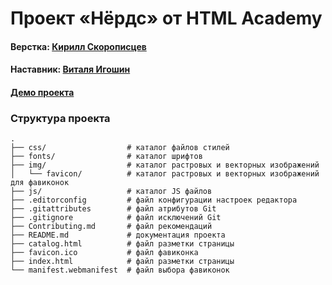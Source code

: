 # Проект «Нёрдс» от HTML Academy

#### Верстка: [Кирилл Скорописцев](https://htmlacademy.ru/profile/id1530953)
#### Наставник: [Виталя Игошин](https://htmlacademy.ru/profile/id353627)

#### [Демо проекта](https://ks123kirill.github.io/nerds/)

### Структура проекта

```
.
├── css/                  # каталог файлов стилей
├── fonts/                # каталог шрифтов
├── img/                  # каталог растровых и векторных изображений
│   └── favicon/          # каталог растровых и векторных изображений для фавиконок
├── js/                   # каталог JS файлов
├── .editorconfig         # файл конфигурации настроек редактора
├── .gitattributes        # файл атрибутов Git
├── .gitignore            # файл исключений Git
├── Contributing.md       # файл рекомендаций
├── README.md             # документация проекта
├── catalog.html          # файл разметки страницы
├── favicon.ico           # файл фавиконка
├── index.html            # файл разметки страницы
└── manifest.webmanifest  # файл выбора фавиконок
```
